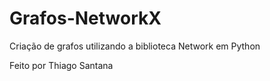 # Grafos-NetworkX
Criação de grafos utilizando a biblioteca Network em Python

Feito por Thiago Santana
